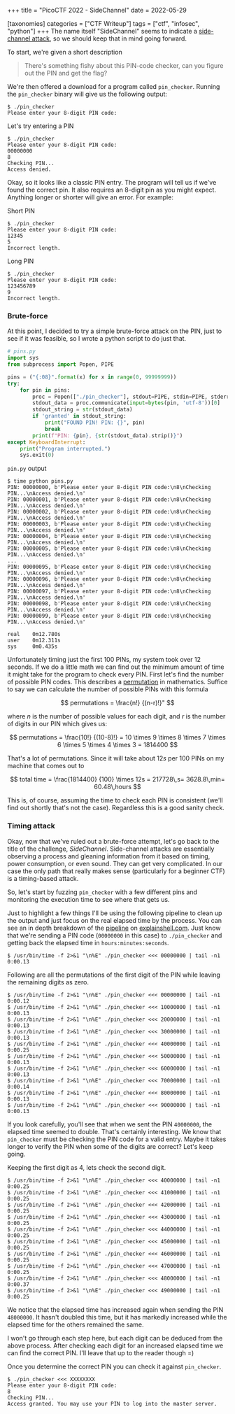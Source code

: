 +++
title = "PicoCTF 2022 - SideChannel"
date = 2022-05-29

[taxonomies]
categories = ["CTF Writeup"]
tags = ["ctf", "infosec", "python"]
+++
The name itself "SideChannel" seems to indicate a [side-channel attack](https://en.wikipedia.org/wiki/Side-channel_attack), so we should keep that in mind going forward.

To start, we're given a short description
> There's something fishy about this PIN-code checker, can you figure out the PIN and get the flag?


We're then offered a download for a program called `pin_checker`.
Running the `pin_checker` binary will give us the following output:
```console
$ ./pin_checker
Please enter your 8-digit PIN code:
```

Let's try entering a PIN 

```console
$ ./pin_checker
Please enter your 8-digit PIN code:
00000000
8
Checking PIN...
Access denied.
```
 
Okay, so it looks like a classic PIN entry. The program will tell us if we've found the correct pin. It also requires an 8-digit pin as you might expect. Anything longer or shorter will give an error. For example:

Short PIN
```console
$ ./pin_checker
Please enter your 8-digit PIN code:
12345
5
Incorrect length.
```

Long PIN
```console
$ ./pin_checker
Please enter your 8-digit PIN code:
123456789
9
Incorrect length.
```

### Brute-force
At this point, I decided to try a simple brute-force attack on the PIN, just to see if it was feasible, so I wrote a python script to do just that.
```python
# pins.py
import sys
from subprocess import Popen, PIPE

pins = ("{:08}".format(x) for x in range(0, 99999999))
try:
    for pin in pins:
        proc = Popen(["./pin_checker"], stdout=PIPE, stdin=PIPE, stderr=PIPE)
        stdout_data = proc.communicate(input=bytes(pin, 'utf-8'))[0]
        stdout_string = str(stdout_data)
        if 'granted' in stdout_string:
            print("FOUND PIN! PIN: {}", pin)
            break
        print(f"PIN: {pin}, {str(stdout_data).strip()}")
except KeyboardInterrupt:
    print("Program interrupted.")
    sys.exit(0)
```

`pin.py` output
```console
$ time python pins.py
PIN: 00000000, b'Please enter your 8-digit PIN code:\n8\nChecking PIN...\nAccess denied.\n'
PIN: 00000001, b'Please enter your 8-digit PIN code:\n8\nChecking PIN...\nAccess denied.\n'
PIN: 00000002, b'Please enter your 8-digit PIN code:\n8\nChecking PIN...\nAccess denied.\n'
PIN: 00000003, b'Please enter your 8-digit PIN code:\n8\nChecking PIN...\nAccess denied.\n'
PIN: 00000004, b'Please enter your 8-digit PIN code:\n8\nChecking PIN...\nAccess denied.\n'
PIN: 00000005, b'Please enter your 8-digit PIN code:\n8\nChecking PIN...\nAccess denied.\n'
...
PIN: 00000095, b'Please enter your 8-digit PIN code:\n8\nChecking PIN...\nAccess denied.\n'
PIN: 00000096, b'Please enter your 8-digit PIN code:\n8\nChecking PIN...\nAccess denied.\n'
PIN: 00000097, b'Please enter your 8-digit PIN code:\n8\nChecking PIN...\nAccess denied.\n'
PIN: 00000098, b'Please enter your 8-digit PIN code:\n8\nChecking PIN...\nAccess denied.\n'
PIN: 00000099, b'Please enter your 8-digit PIN code:\n8\nChecking PIN...\nAccess denied.\n'

real    0m12.780s
user    0m12.311s
sys     0m0.435s
```

Unfortunately timing just the first 100 PINs, my system took over 12 seconds.
If we do a little math we can find out the minimum amount of time it might take for the program to check every PIN. First let's find the number of possible PIN codes. This describes a [permutation](https://en.wikipedia.org/wiki/Permutation) in mathematics. Suffice to say we can calculate the number of possible PINs with this formula 

$$ permutations = \frac{n!} {(n-r)!}" $$

where $n$ is the number of possible values for each digit, and $r$ is the number of digits in our PIN which gives us:

$$
permutations = \frac{10!} {(10-8)!} = 10 \times 9 \times 8 \times 7 \times 6 \times 5 \times 4 \times 3 = 1814400
$$ 

That's a lot of permutations. Since it will take about $12s$ per 100 PINs on my machine that comes out to 

$$
total time = \frac{1814400} {100} \times 12s = 217728\,s= 3628.8\,min= 60.48\,hours
$$

This is, of course, assuming the time to check each PIN is consistent (we'll find out shortly that's not the case). Regardless this is a good sanity check.

### Timing attack
Okay, now that we've ruled out a brute-force attempt, let's go back to the title of the challenge, *SideChannel*. Side-channel attacks are essentially observing a process and gleaning information from it based on timing, power consumption, or even sound. They can get very complicated. In our case the only path that really makes sense (particularly for a beginner CTF) is a timing-based attack.

So, let's start by fuzzing `pin_checker` with a few different pins and monitoring the execution time to see where that gets us.

Just to highlight a few things I'll be using the following pipeline to clean up the output and just focus on the real elapsed time by the process. You can see an in depth breakdown of the [pipeline](https://explainshell.com/explain?cmd=%24+%2Fusr%2Fbin%2Ftime+-f+2%3E%261+%22%5Cn%25E%22+.%2Fpin_checker+%3C%3C%3C+00000000+%7C+tail+-n1+0%3A00.13) on [explainshell.com](https://explainshell.com/). Just know that we're sending a PIN code (`00000000` in this case) to `./pin_checker` and getting back the elapsed time in `hours:minutes:seconds`.
```console
$ /usr/bin/time -f 2>&1 "\n%E" ./pin_checker <<< 00000000 | tail -n1
0:00.13
```

Following are all the permutations of the first digit of the PIN while leaving the remaining digits as zero.
```console
$ /usr/bin/time -f 2>&1 "\n%E" ./pin_checker <<< 00000000 | tail -n1
0:00.12
$ /usr/bin/time -f 2>&1 "\n%E" ./pin_checker <<< 10000000 | tail -n1
0:00.13
$ /usr/bin/time -f 2>&1 "\n%E" ./pin_checker <<< 20000000 | tail -n1
0:00.13
$ /usr/bin/time -f 2>&1 "\n%E" ./pin_checker <<< 30000000 | tail -n1
0:00.13
$ /usr/bin/time -f 2>&1 "\n%E" ./pin_checker <<< 40000000 | tail -n1
0:00.25
$ /usr/bin/time -f 2>&1 "\n%E" ./pin_checker <<< 50000000 | tail -n1
0:00.13
$ /usr/bin/time -f 2>&1 "\n%E" ./pin_checker <<< 60000000 | tail -n1
0:00.13
$ /usr/bin/time -f 2>&1 "\n%E" ./pin_checker <<< 70000000 | tail -n1
0:00.14
$ /usr/bin/time -f 2>&1 "\n%E" ./pin_checker <<< 80000000 | tail -n1
0:00.13
$ /usr/bin/time -f 2>&1 "\n%E" ./pin_checker <<< 90000000 | tail -n1
0:00.13
```

If you look carefully, you'll see that when we sent the PIN `40000000`, the elapsed time seemed to double. That's certainly interesting. We know that `pin_checker` must be checking the PIN code for a valid entry. Maybe it takes longer to verify the PIN when some of the digits are correct? Let's keep going.

Keeping the first digit as 4, lets check the second digit.
```console
$ /usr/bin/time -f 2>&1 "\n%E" ./pin_checker <<< 40000000 | tail -n1
0:00.25
$ /usr/bin/time -f 2>&1 "\n%E" ./pin_checker <<< 41000000 | tail -n1
0:00.25
$ /usr/bin/time -f 2>&1 "\n%E" ./pin_checker <<< 42000000 | tail -n1
0:00.25
$ /usr/bin/time -f 2>&1 "\n%E" ./pin_checker <<< 43000000 | tail -n1
0:00.25
$ /usr/bin/time -f 2>&1 "\n%E" ./pin_checker <<< 44000000 | tail -n1
0:00.25
$ /usr/bin/time -f 2>&1 "\n%E" ./pin_checker <<< 45000000 | tail -n1
0:00.25
$ /usr/bin/time -f 2>&1 "\n%E" ./pin_checker <<< 46000000 | tail -n1
0:00.25
$ /usr/bin/time -f 2>&1 "\n%E" ./pin_checker <<< 47000000 | tail -n1
0:00.25
$ /usr/bin/time -f 2>&1 "\n%E" ./pin_checker <<< 48000000 | tail -n1
0:00.37
$ /usr/bin/time -f 2>&1 "\n%E" ./pin_checker <<< 49000000 | tail -n1
0:00.25
```
We notice that the elapsed time has increased again when sending the PIN `48000000`. It hasn't doubled this time, but it has markedly increased while the elapsed time for the others remained the same.

I won't go through each step here, but each digit can be deduced from the above process. After checking each digit for an increased elapsed time we can find the correct PIN. I'll leave that up to the reader though =)

Once you determine the correct PIN you can check it against `pin_checker`.
```console
$ ./pin_checker <<< XXXXXXXX
Please enter your 8-digit PIN code:
8
Checking PIN...
Access granted. You may use your PIN to log into the master server.
```

